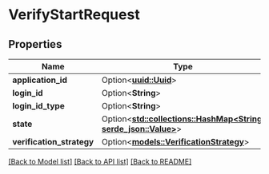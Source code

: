 # VerifyStartRequest

## Properties

Name | Type | Description | Notes
------------ | ------------- | ------------- | -------------
**application_id** | Option<[**uuid::Uuid**](uuid::Uuid.md)> |  | [optional]
**login_id** | Option<**String**> |  | [optional]
**login_id_type** | Option<**String**> |  | [optional]
**state** | Option<[**std::collections::HashMap<String, serde_json::Value>**](serde_json::Value.md)> |  | [optional]
**verification_strategy** | Option<[**models::VerificationStrategy**](VerificationStrategy.md)> |  | [optional]

[[Back to Model list]](../README.md#documentation-for-models) [[Back to API list]](../README.md#documentation-for-api-endpoints) [[Back to README]](../README.md)



